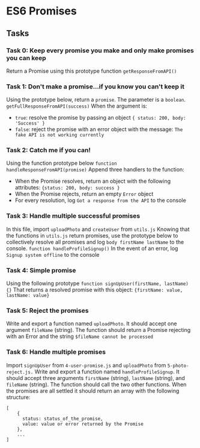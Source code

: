 # ES6 Promises

## Tasks

### Task 0: Keep every promise you make and only make promises you can keep
Return a Promise using this prototype function `getResponseFromAPI()`

### Task 1: Don't make a promise...if you know you can't keep it
Using the prototype below, return a `promise`. The parameter is a `boolean`.
`getFullResponseFromAPI(success)`
When the argument is:
* `true`: resolve the promise by passing an object `{ status: 200, body: 'Success' }`
* `false`: reject the promise with an error object with the message: `The fake API is not working currently`

### Task 2: Catch me if you can!
Using the function prototype below
`function handleResponseFromAPI(promise)`
Append three handlers to the function:
* When the Promise resolves, return an object with the following attributes: `{status: 200, body: success }`
* When the Promise rejects, return an empty `Error` object
* For every resolution, log `Got a response from the API` to the console

### Task 3: Handle multiple successful promises
In this file, import `uploadPhoto` and `createUser` from `utils.js`
Knowing that the functions in `utils.js` return promises, use the prototype below to collectively resolve all promises and log `body firstName lastName` to the console.
`function handleProfileSignup()`
In the event of an error, log `Signup system offline` to the console

### Task 4: Simple promise
Using the following prototype
`function signUpUser(firstName, lastName) {}`
That returns a resolved promise with this object: `{firstName: value, lastName: value}`

### Task 5: Reject the promises
Write and export a function named `uploadPhoto`. It should accept one argument `fileName` (string).
The function should return a Promise rejecting with an Error and the string `$fileName cannot be processed`

### Task 6: Handle multiple promises
Import `signUpUser` from `4-user-promise.js` and `uploadPhoto` from `5-photo-reject.js.`
Write and export a function named `handleProfileSignup`. It should accept three arguments `firstName` (string), `lastName` (string), and `fileName` (string). The function should call the two other functions. When the promises are all settled it should return an array with the following structure:
```
[
    {
      status: status_of_the_promise,
      value: value or error returned by the Promise
    },
    ...
]
```
